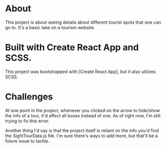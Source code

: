 # About
This project is about seeing details about different tourist spots that one can go to. It's a basic take on a tourism website.

# Built with Create React App and SCSS.

This project was bootstrapped with [Create React App], but it also utilizes SCSS.

# Challenges
At one point in the project, whenever you clicked on the arrow to hide/show the info of a tour, it'd affect all boxes instead of one. As of right now, I'm still trying to fix this error.

Another thing I'd say is that the project itself is reliant on the info you'd find the SightTourData.js file. I'm sure there's ways to add more, but that'll be a future issue to tackle.



